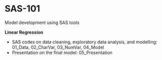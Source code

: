 # SAS-101
Model development using SAS tools

**Linear Regression**

* SAS codes on data cleaning, exploratory data analysis, and modelling: 01_Data, 02_CharVar, 03_NumVar, 04_Model
* Presentation on the final model: 05_Presentation

